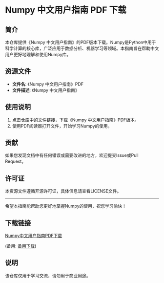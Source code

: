 # Numpy 中文用户指南 PDF 下载

## 简介

本仓库提供《Numpy 中文用户指南》的PDF版本下载。Numpy是Python中用于科学计算的核心库，广泛应用于数据分析、机器学习等领域。本指南旨在帮助中文用户更好地理解和使用Numpy库。

## 资源文件

- **文件名**: 《Numpy 中文用户指南》PDF
- **文件描述**: 《Numpy 中文用户指南》

## 使用说明

1. 点击仓库中的文件链接，下载《Numpy 中文用户指南》PDF版本。
2. 使用PDF阅读器打开文件，开始学习Numpy的使用。

## 贡献

如果您发现文档中有任何错误或需要改进的地方，欢迎提交Issue或Pull Request。

## 许可证

本资源文件遵循开源许可证，具体信息请查看LICENSE文件。

---

希望本指南能帮助您更好地掌握Numpy的使用，祝您学习愉快！

## 下载链接
[Numpy中文用户指南PDF下载](https://pan.quark.cn/s/28e960dad664) 

(备用: [备用下载](https://pan.baidu.com/s/1SGWnkZ4aQKPXEDXueJAmjg?pwd=1234))

## 说明

该仓库仅用于学习交流，请勿用于商业用途。
